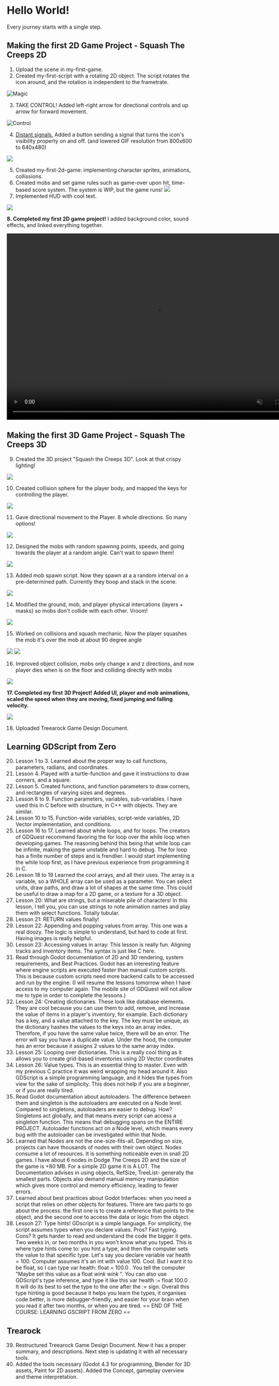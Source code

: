 # Hello World!

Every journey starts with a single step.
## Making the first 2D Game Project - Squash The Creeps 2D
1. Upload the scene in my-first-game.
2. Created my-first-script with a rotating 2D object. The script rotates the icon around, and the rotation is independent to the frametrate.

![Magic](https://github.com/HandrewOltenish/Godot_Projects/blob/main/my-first-script/my-first-script.gif)

3. TAKE CONTROL! Added left-right arrow for directional controls and up arrow for forward movement.

![Control](https://github.com/HandrewOltenish/Godot_Projects/blob/main/my-first-script/my-first-script_control.gif)

4. [Distant signals.](https://youtu.be/9fl58muc7SE?si=T0CmOZRPSwnf5zuD) Added a button sending a signal that turns the icon's visibility property on and off. (and lowered GIF resolution from 800x600 to 640x480)

![](https://github.com/HandrewOltenish/Godot_Projects/blob/main/my-first-script/my-first-script_signal.gif)

5. Created my-first-2d-game: implementing character sprites, animations, collissions.
6. Created mobs and set game rules such as game-over upon hit, time-based score system. The system is WIP, but the game runs!
![](https://github.com/HandrewOltenish/Godot_Projects/blob/main/my-first-2d-game/my-first-2d-game_mob.gif)
7. Implemented HUD with cool text.

![](https://github.com/HandrewOltenish/Godot_Projects/blob/main/my-first-2d-game/my-first-2d-game_hud.gif)

**8. Completed my first 2D game project!** I added background color, sound effects, and linked everything together.

<video controls="" width="800" height="500" muted="" loop="" autoplay="">
<source src="https://github.com/HandrewOltenish/Godot_Projects/blob/main/my-first-2d-game/my-first-2d-game_video.mp4" type="video/mp4">
</video>

## Making the first 3D Game Project - Squash The Creeps 3D
9. Created the 3D project "Squash the Creeps 3D". Look at that crispy lighting!

![](https://github.com/HandrewOltenish/Godot_Projects/blob/main/Squash%20the%20Creeps%203D/squash_the_creeps_3d_light.gif)

10. Created collision sphere for the player body, and mapped the keys for controlling the player.

![](https://github.com/HandrewOltenish/Godot_Projects/blob/main/Squash%20the%20Creeps%203D/squash_the_creeps_3d_sphere.gif)

11. Gave directional movement to the Player. 8 whole directions. So many options!

![](https://github.com/HandrewOltenish/Godot_Projects/blob/main/Squash%20the%20Creeps%203D/squash_the_creeps_3d_move.gif)

12. Designed the mobs with random spawnng points, speeds, and going towards the player at a random angle. Can't wait to spawn them!

![](https://github.com/HandrewOltenish/Godot_Projects/blob/main/Squash%20the%20Creeps%203D/squash_the_creeps_3d_mobdesign.gif)

13. Added mob spawn script. Now they spawn at a a random interval on a pre-determined path. Currently they boop and stack in the scene.

![](https://github.com/HandrewOltenish/Godot_Projects/blob/main/Squash%20the%20Creeps%203D/squash_the_creeps_3d_mobspawn.gif)

14. Modified the ground, mob, and player physical intercations (layers + masks) so mobs don't collide with each other. Vroom!

![](https://github.com/HandrewOltenish/Godot_Projects/blob/main/Squash%20the%20Creeps%203D/squash_the_creeps_3d_mobcollision.gif)

15. Worked on collisions and squash mechanic. Now the player squashes the mob it's over the mob at about 90 degree angle

![](https://github.com/HandrewOltenish/Godot_Projects/blob/main/Squash%20the%20Creeps%203D/squash_the_creeps_3d_mobcrash.gif)
![](https://github.com/HandrewOltenish/Godot_Projects/blob/main/Squash%20the%20Creeps%203D/squash_the_creeps_3d_mobflower.gif)

16. Improved object collision, mobs only change x and z directions, and now player dies when is on the floor and colliding directly with mobs

![](https://github.com/HandrewOltenish/Godot_Projects/blob/main/Squash%20the%20Creeps%203D/squash_the_creeps_3d_playerdie.gif)

**17. Completed my first 3D Project! Added UI, player and mob animations, scaled the speed when they are moving, fixed jumping and falling velocity.**

![](https://github.com/HandrewOltenish/Godot_Projects/blob/main/Squash%20the%20Creeps%203D/squash_the_creeps_3d_game.gif)

18. Uploaded Treearock Game Design Document.
## Learning GDScript from Zero
20. Lesson 1 to 3. Learned about the proper way to call functions, parameters, radians, and coordinates.
21. Lesson 4. Played with a turtle-function and gave it instructions to draw corners, and a square.
22. Lesson 5. Created functions, and function parameters to draw corners, and rectangles of varying sizes and degrees.
23. Lesson 6 to 9. Function parameters, variables, sub-variables. I have used this in C before with structure, in C++ with objects. They are similar.
24. Lesson 10 to 15. Function-wide variables, script-wide variables, 2D Vector implementation, and conditions.
25. Lesson 16 to 17. Learned about while loops, and for loops. The creators of GDQuest recommend favoring the for loop over the while loop when developing games. The reasoning behind this being that while loop can be infinite, making the game unstable and hard to debug. The for loop has a finite number of steps and is frendlier. I would start implementing the while loop first, as I have previous experience from programming it in C.
26. Lesson 18 to 19 Learned the cool arrays, and all their uses. The array is a variable, so a WHOLE array can be used as a parameter. You can select units, draw paths, and draw a lot of shapes at the same time. This could be useful to draw a map for a 2D game, or a texture for a 3D object.
27. Lesson 20: What are strings, but a miserable pile of characters! In this lesson, I tell you, you can use strings to note animation names and play them with select functions. Totally tubular.
28. Lesson 21: RETURN values finally!
29. Lesson 22: Appending and popping values from array. This one was a real doozy. The logic is simple to understand, but hard to code at first. Having images is really helpful.
30. Lesson 23: Accessing values in array: This lesson is really fun. Aligning tracks and inventory items. The syntax is just like C here.
31. Read through Godot documentation of 2D and 3D rendering, system requirements, and Best Practices. Godot has an interesting feature where engine scripts are executed faster than manual custom scripts. This is because custom scripts need more backend calls to be accessed and run by the engine. (I will resume the lessons tomorrow when I have access to my computer again. The mobile site of GDQuest will not allow me to type in order to complete the lessons.)
32. Lesson 24: Creating dictionaries. These look like database elements. They are cool because you can use them to add, remove, and increase the value of items in a player's inventory, for example. Each dictionary has a key, and a value attached to the key. The key must be unique, as the dictionary hashes the values to the keys into an array index. Therefore, if you have the same value twice, there will be an error. The error will say you have a duplicate value. Under the hood, the computer has an error because it assigns 2 values to the same array index.
33. Lesson 25: Looping over dictionaries. This is a really cool thing as it allows you to create grid-based inventories using 2D Vector coordinates
34. Lesson 26: Value types. This is an essential thing to master. Even with my previous C practice it was weird wrapping my head around it. Also GDScript is a simple programming language, and it hides the types from view for the sake of simplicity. This does not help if you are a beginner, or if you are really tired.
35. Read Godot documentation about autoloaders. The difference between them and singleton is the autoloaders are executed on a Node level. Compared to singletons, autoloaders are easier to debug. How? Singletons act globally, and that means every script can access a singleton function. This means that debugging spans on the ENTIRE PROJECT. Autoloader functions act on a Node level, which means every bug with the autoloader can be investigated within that Node.
36. Learned that Nodes are not the one-size-fits-all. Depending on size, projects can have thousands of nodes with their own object. Nodes consume a lot of resources. It is something noticeable even in snall 2D games. I have about 6 nodes in Dodge The Creeps 2D and the size of the game is +80 MB. For a simple 2D game it is A LOT. The Documentation advises in using objects, RefSize, TreeList- generally the smallest parts. Objects also demand manual memory manipulation which gives more control and memory efficiency, leading to fewer errors.
37. Learned about best practices about Godot Interfaces: when you need a script that relies on other objects for features. There are two parts to go about the process: the first one is to create a reference that points to the object, and the second one to access the data or logic from the object.
38. Lesson 27: Type hints! GDscript is a simple language. For simplicity, the script assumes types when you declare values. Pros? Fast typing. Cons? It gets harder to read and understand the code the bigger it gets. Two weeks in, or two months in you won't know what you typed. This is where type hints come to: you hint a type, and then the computer sets the value to that specific type. Let's say you declare variable var health = 100. Computer assumes it's an int with value 100. Cool. But I want it to be float, so I can type var health: float = 100.0 . You tell the computer "Maybe set this value as a float *wink wink* ". You can also use GDScript's type inference, and type it like this var health := float 100.0 . It will do its best to set the type to the one after the := sign. Overall this type hinting is good because it helps you learn the types, it organises code better, is more debugger-friendly, and easier for your brain when you read it after two months, or when you are tired.
== END OF THE COURSE: LEARNING GSCRIPT FROM ZERO ==
## Trearock
39. Restructured Treearock Game Design Document. Now it has a proper summary, and descriptions. Next step is updating it with all necessary tools.
40. Added the tools necessary (Godot 4.3 for programming, Blender for 3D assets, Paint for 2D assets). Added the Concept, gameplay overview and theme interpretation. 
